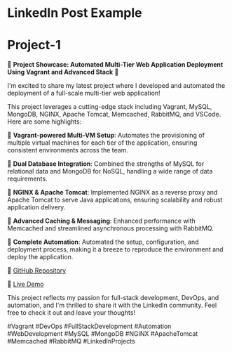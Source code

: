 
<h1>LinkedIn Post Example</h1>

<h1>Project-1</h1>

🚀 **Project Showcase: Automated Multi-Tier Web Application Deployment Using Vagrant and Advanced Stack** 🚀

I'm excited to share my latest project where I developed and automated the deployment of a full-scale multi-tier web application! 

This project leverages a cutting-edge stack including Vagrant, MySQL, MongoDB, NGINX, Apache Tomcat, Memcached, RabbitMQ, and VSCode. Here are some highlights:

🔹 **Vagrant-powered Multi-VM Setup**: Automates the provisioning of multiple virtual machines for each tier of the application, ensuring consistent environments across the team.

🔹 **Dual Database Integration**: Combined the strengths of MySQL for relational data and MongoDB for NoSQL, handling a wide range of data requirements.

🔹 **NGINX & Apache Tomcat**: Implemented NGINX as a reverse proxy and Apache Tomcat to serve Java applications, ensuring scalability and robust application delivery.

🔹 **Advanced Caching & Messaging**: Enhanced performance with Memcached and streamlined asynchronous processing with RabbitMQ.

🔹 **Complete Automation**: Automated the setup, configuration, and deployment process, making it a breeze to reproduce the environment and deploy the application.

🔗 [GitHub Repository](#)

🔗 [Live Demo](#)

This project reflects my passion for full-stack development, DevOps, and automation, and I'm thrilled to share it with the LinkedIn community. Feel free to check it out and leave your thoughts!

#Vagrant #DevOps #FullStackDevelopment #Automation #WebDevelopment #MySQL #MongoDB #NGINX #ApacheTomcat #Memcached #RabbitMQ #LinkedInProjects

